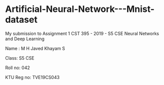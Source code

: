 # Artificial-Neural-Network---Mnist-dataset
My submission to Assignment 1 CST 395 - 2019 - S5 CSE Neural Networks and Deep Learning

Name : M H Javed Khayam S

Class: S5 CSE

Roll no: 042

KTU Reg no: TVE19CS043
